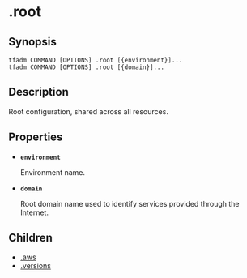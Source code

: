 # .root

## Synopsis

```
tfadm COMMAND [OPTIONS] .root [{environment}]...
tfadm COMMAND [OPTIONS] .root [{domain}]...
```

## Description

Root configuration, shared across all resources.

## Properties

- **`environment`**

  Environment name.

- **`domain`**

  Root domain name used to identify services provided through the Internet.

## Children

- [.aws]
- [.versions]

[.aws]: ../../aws/.tfadm/resources/README.md
[.versions]: .versions.md
